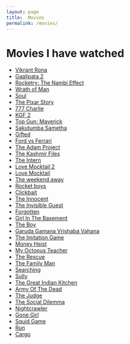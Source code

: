 ```yaml
---
layout: page
title:  Movies
permalink: /movies/
---
```


# **Movies I have watched**

 - [Vikrant Rona](https://en.wikipedia.org/wiki/Vikrant_Rona)
 - [Gaalipata 2](https://en.wikipedia.org/wiki/Gaalipata_2)
 - [Rocketry: The Nambi Effect](https://en.wikipedia.org/wiki/Rocketry:_The_Nambi_Effect)
 - [Wrath of Man](https://en.wikipedia.org/wiki/Wrath_of_Man)
 - [Soul](https://en.wikipedia.org/wiki/Soul_(2020_film))
 - [The Pixar Story](https://en.wikipedia.org/wiki/The_Pixar_Story)
 - [777 Charlie](https://en.wikipedia.org/wiki/777_Charlie)
 - [KGF 2](https://en.wikipedia.org/wiki/K.G.F:_Chapter_2)
 - [Top Gun: Maverick](https://en.wikipedia.org/wiki/Top_Gun:_Maverick)
 - [Sakutumba Sametha](https://www.youtube.com/watch?v=9HaHwo5yqIc)
 - [Gifted](https://en.wikipedia.org/wiki/Gifted_(2017_film))
 - [Ford vs Ferrari](https://en.wikipedia.org/wiki/Ford_v_Ferrari)
 - [The Adam Project](https://en.wikipedia.org/wiki/The_Adam_Project)
 - [The Kashmir Files](https://en.wikipedia.org/wiki/The_Kashmir_Files)
 - [The Intern](https://en.wikipedia.org/wiki/The_Intern_(2015_film))
 - [Love Mocktail 2](https://en.wikipedia.org/wiki/Love_Mocktail_2)
 - [Love Mocktail](https://en.wikipedia.org/wiki/Love_Mocktail)
 - [The weekend away](https://en.wikipedia.org/wiki/The_Weekend_Away)
 - [Rocket boys](https://www.imdb.com/title/tt13868972/)
 - [Clickbait](https://en.wikipedia.org/wiki/Clickbait_(miniseries))
 - [The Innocent](https://en.wikipedia.org/wiki/The_Innocent_(TV_series))
 - [The Invisible Guest](https://en.wikipedia.org/wiki/The_Invisible_Guest)
 - [Forgotten](https://en.wikipedia.org/wiki/Forgotten_(2017_film))
 - [Girl In The Basement](https://www.imdb.com/title/tt13269536/)
 - [The Boy](https://en.wikipedia.org/wiki/The_Boy_(2016_film))
 - [Garuda Gamana Vrishaba Vahana](https://en.wikipedia.org/wiki/Garuda_Gamana_Vrishabha_Vahana)
 - [The Imitation Game](https://en.wikipedia.org/wiki/The_Imitation_Game)
 - [Money Heist](https://en.wikipedia.org/wiki/Money_Heist)
 - [My Octopus Teacher](https://en.wikipedia.org/wiki/My_Octopus_Teacher)
 - [The Rescue](https://en.wikipedia.org/wiki/The_Rescue_(2021_film))
 - [The Family Man](https://en.wikipedia.org/wiki/The_Family_Man_(Indian_TV_series))
 - [Searching](https://en.wikipedia.org/wiki/Searching_(film))
 - [Sully](https://en.wikipedia.org/wiki/Sully_(film))
 - [The Great Indian Kitchen](https://en.wikipedia.org/wiki/The_Great_Indian_Kitchen)
 - [Army Of The Dead](https://en.wikipedia.org/wiki/Army_of_the_Dead)
 - [The Judge](https://en.wikipedia.org/wiki/The_Judge_(2014_film))
 - [The Social Dilemma](https://en.wikipedia.org/wiki/The_Social_Dilemma)
 - [Nightcrawler](https://en.wikipedia.org/wiki/Nightcrawler_(film))
 - [Gone Girl](https://en.wikipedia.org/wiki/Gone_Girl_(film))
 - [Squid Game](https://en.wikipedia.org/wiki/Squid_Game)
 - [Run](https://en.wikipedia.org/wiki/Run_(2020_American_film))
 - [Cargo](https://en.wikipedia.org/wiki/Cargo_(2017_film))
